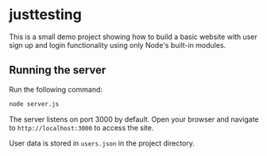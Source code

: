 # justtesting

This is a small demo project showing how to build a basic website with user sign up and login functionality using only Node's built-in modules.

## Running the server

Run the following command:

```bash
node server.js
```

The server listens on port 3000 by default. Open your browser and navigate to `http://localhost:3000` to access the site.

User data is stored in `users.json` in the project directory.
